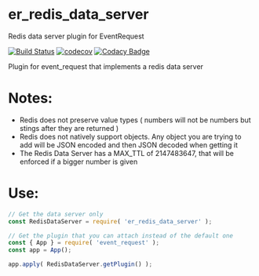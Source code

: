 # er_redis_data_server
Redis data server plugin for EventRequest

[![Build Status](https://travis-ci.com/Michaelpalacce/er_redis_data_server.svg?branch=master)](https://travis-ci.com/Michaelpalacce/er_redis_data_server) [![codecov](https://codecov.io/gh/Michaelpalacce/er_redis_data_server/branch/master/graph/badge.svg)](https://codecov.io/gh/Michaelpalacce/er_redis_data_server) [![Codacy Badge](https://app.codacy.com/project/badge/Grade/838fd14c49a849e89ce27febd56ef95e)](https://www.codacy.com/manual/Michaelpalacce/er_redis_data_server?utm_source=github.com&amp;utm_medium=referral&amp;utm_content=Michaelpalacce/er_redis_data_server&amp;utm_campaign=Badge_Grade)


Plugin for event_request that implements a redis data server

# Notes:
- Redis does not preserve value types ( numbers will not be numbers but stings after they are returned )
- Redis does not natively support objects. Any object you are trying to add will be JSON encoded and then JSON decoded when getting it
- The Redis Data Server has a MAX_TTL of 2147483647, that will be enforced if a bigger number is given

# Use:
~~~javascript
// Get the data server only
const RedisDataServer = require( 'er_redis_data_server' );

// Get the plugin that you can attach instead of the default one
const { App } = require( 'event_request' );
const app = App();

app.apply( RedisDataServer.getPlugin() );
~~~
